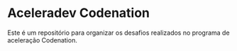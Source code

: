 # Aceleradev Codenation

Este é um repositório para organizar os desafios realizados no programa de aceleração Codenation.

